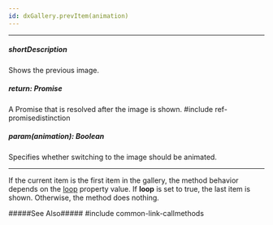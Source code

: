 ```yaml
---
id: dxGallery.prevItem(animation)
---
```

---
##### shortDescription
Shows the previous image.

##### return: Promise<void>
A Promise that is resolved after the image is shown.
#include ref-promisedistinction

##### param(animation): Boolean
Specifies whether switching to the image should be animated.

---
If the current item is the first item in the gallery, the method behavior depends on the [loop](/api-reference/10%20UI%20Components/dxGallery/1%20Configuration/loop.md '/Documentation/ApiReference/UI_Components/dxGallery/Configuration/#loop') property value. If **loop** is set to true, the last item is shown. Otherwise, the method does nothing.

#####See Also#####
#include common-link-callmethods